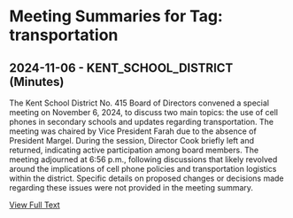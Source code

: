 # Meeting Summaries for Tag: transportation

## 2024-11-06 - KENT_SCHOOL_DISTRICT (Minutes)

The Kent School District No. 415 Board of Directors convened a special meeting on November 6, 2024, to discuss two main topics: the use of cell phones in secondary schools and updates regarding transportation. The meeting was chaired by Vice President Farah due to the absence of President Margel. During the session, Director Cook briefly left and returned, indicating active participation among board members. The meeting adjourned at 6:56 p.m., following discussions that likely revolved around the implications of cell phone policies and transportation logistics within the district. Specific details on proposed changes or decisions made regarding these issues were not provided in the meeting summary.

[View Full Text](https://raw.githubusercontent.com/VoronoiPerspectives/WashingtonStateSchoolBoardExplorer/refs/heads/main/data/countries/usa/states/wa/counties/king/school_boards/kent_school_district/2024/2024-11-06-boardspecialmeeting-minutes.txt)

